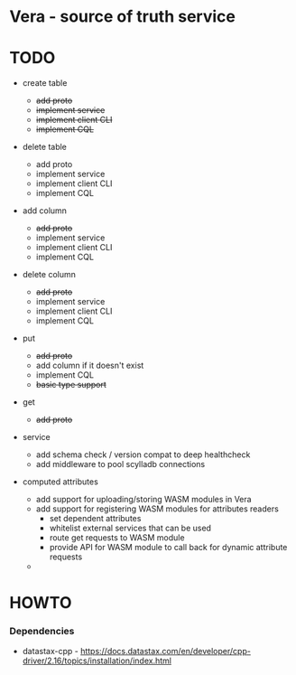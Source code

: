 
# Vera - source of truth service

# TODO

* create table
  * ~~add proto~~
  * ~~implement service~~
  * ~~implement client CLI~~
  * ~~implement CQL~~
* delete table
  * add proto
  * implement service
  * implement client CLI
  * implement CQL
* add column
  * ~~add proto~~
  * implement service
  * implement client CLI
  * implement CQL
* delete column
  * ~~add proto~~
  * implement service
  * implement client CLI
  * implement CQL
* put
  * ~~add proto~~
  * add column if it doesn't exist
  * implement CQL
  * ~~basic type support~~
* get
  * ~~add proto~~
  

* service
  * add schema check / version compat to deep healthcheck
  * add middleware to pool scylladb connections

* computed attributes
  * add support for uploading/storing WASM modules in Vera
  * add support for registering WASM modules for attributes readers
    * set dependent attributes
    * whitelist external services that can be used
    * route get requests to WASM module
    * provide API for WASM module to call back for dynamic attribute requests
  * 

# HOWTO

### Dependencies

* datastax-cpp - https://docs.datastax.com/en/developer/cpp-driver/2.16/topics/installation/index.html
